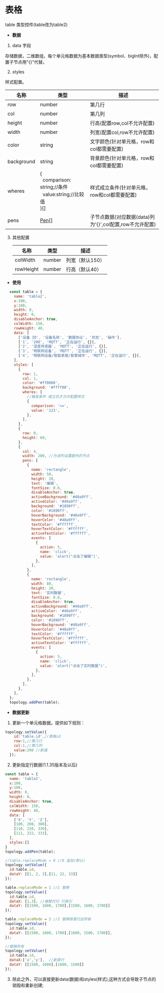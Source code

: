 # 表格

table 类型控件(table改为table2)

- **数据**

1. data 字段

  存储数据，二维数组，每个单元格数据为基本数据类型(symbol、bigInt除外)，配置子节点用"{}"代替。

2. styles

  样式配置。

   | 名称   | 类型                 | 描述   |
   | ------ | -------------------- | ------ |
   | row    | number               | 第几行 |
   | col    | number               | 第几列 |
   | height | number               | 行高(配置row,col不允许配置)   |
   | width  | number               | 列宽(配置col,row不允许配置)   |
   | color  | string               | 文字颜色(针对单元格，row和col都需要配置)   |
   | background  | string               | 背景颜色(针对单元格，row和col都需要配置)   |
   | wheres | {<br/>&nbsp;&nbsp;comparison: string;//条件<br/>&nbsp;&nbsp;value:string;//比较值<br/>}[]   | 样式成立条件(针对单元格，row和col都需要配置)          |
   | pens       | [Pen](./pen)[] | 子节点数据(对应数据(data)列为'{}',col配置,row不允许配置) |

3. 其他配置

   | 名称      | 类型   | 描述            |
   | --------- | ------ | --------------- |
   | colWidth  | number | 列宽（默认150） |
   | rowHeight | number | 行高（默认40）  |


- **使用**

```js
  const table = {
    name: 'table2',
    x:100,
    y:100,
    width: 0,
    height: 0,
    disableAnchor: true,
    colWidth: 150,
    rowHeight: 40,
    data: [
      ['设备 ID', '设备名称', '数据协议', '状态', '操作'],
      ['1', '200', 'MQTT', '正在运行', {}],
      ['2', '湿度传感器', 'MQTT', '正在运行', {}],
      ['3', '物联网设备', 'MQTT', '正在运行', {}],
      ['4', '物联网设备/智能家居/智慧城市', 'MQTT', '正在运行', {}],
    ],
    styles: [
      {
        row: 1,
        col: 1,
        color: '#ff0000',
        background: '#ffff00',
        wheres: [
          //触发条件 成立后才允许配置样式
          {
            comparison: '<=',
            value: '123',
          },
        ],
      },
      {
        row: 0,
        height: 60,
      },
      {
        col: 4,
        width: 200, //为该列设置额外的节点
        pens: [
          {
            name: 'rectangle',
            width: 50,
            height: 20,
            text: '编辑',
            fontSize: 0.6,
            disableAnchor: true,
            activeBackground: '#40a9ff',
            activeColor: '#40a9ff',
            background: '#1890ff',
            color: '#1890ff',
            hoverBackground: '#40a9ff',
            hoverColor: '#40a9ff',
            textColor: '#ffffff',
            hoverTextColor: '#ffffff',
            activeTextColor: '#ffffff',
            events: [
              {
                action: 5,
                name: 'click',
                value: 'alert("点击了编辑")',
              },
            ],
          },
          {
            name: 'rectangle',
            width: 80,
            height: 20,
            text: '实时数据',
            fontSize: 0.6,
            disableAnchor: true,
            activeBackground: '#40a9ff',
            activeColor: '#40a9ff',
            background: '#1890ff',
            color: '#1890ff',
            hoverBackground: '#40a9ff',
            hoverColor: '#40a9ff',
            textColor: '#ffffff',
            hoverTextColor: '#ffffff',
            activeTextColor: '#ffffff',
            events: [
              {
                action: 5,
                name: 'click',
                value: 'alert("点击了实时数据")',
              },
            ],
          },
        ],
      },
    ],
  };
  topology.addPen(table);
```


- **数据更新**

1. 更新一个单元格数据。提供如下规则：

```js
topology.setValue({
    id:'table.id',//表格id
    row:1,//第几行
    col:1,//第几列
    value:200 //新值
  });
```

2. 更新指定行数据(1.1.35版本及以后)

```js
const table = {
  name: 'table2',
  x:100,
  y:100,  
  width: 0,
  height: 0,
  disableAnchor: true,
  colWidth: 150,
  rowHeight: 40,
  data: [
    ['X', 'Y', 'Z'],
    [100, 200, 300],
    [110, 220, 330],
    [111, 222, 333],
  ],
  styles:[]
}
topology.addPen(table);

//table.replaceMode = 0 //0 追加(默认)
topology.setValue({
  id:table.id, 
  dataY: [[1, 2, 3],[11, 22, 33]]
});

table.replaceMode = 1 //1 替换
topology.setValue({
  id:table.id, 
  dataX: [1,3], //被替代行 行索引
  dataY: [[1500, 1600, 1700],[1500, 1600, 1700]]
});

table.replaceMode = 2 //2 替换除首行后所有
topology.setValue({
  id:table.id,
  dataY: [[1500, 1600, 1700],[1600, 1500, 1700]],
});

//替换所有
topology.setValue({
  id:table.id,
  dataX:['x','y'],  //新首行
  dataY: [[1500, 1600],[1600, 1500]]
});
```

3. 除此之外，可以直接更新data(数据)和styles(样式),这种方式会导致子节点的销毁和重新创建;

